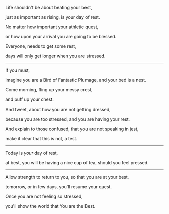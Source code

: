 Life shouldn't be about beating your best,

just as important as rising, is your day of rest.

No matter how important your athletic quest,

or how upon your arrival you are going to be blessed.

Everyone, needs to get some rest,

days will only get longer when you are stressed.

---

If you must,

imagine you are a Bird of Fantastic Plumage, and your bed is a nest.

Come morning, fling up your messy crest,

and puff up your chest.

And tweet, about how you are not getting dressed,

because you are too stressed, and you are having your rest.

And explain to those confused, that you are not speaking in jest,

make it clear that this is not, a test.

---

Today is *your* day of rest,

at best, you will be having a nice cup of tea, should you feel pressed.

---

Allow strength to return to you, so that you are at your best,

tomorrow, or in few days, you'll resume your quest.

Once you are not feeling so stressed,

you'll show the world that You are the Best.
